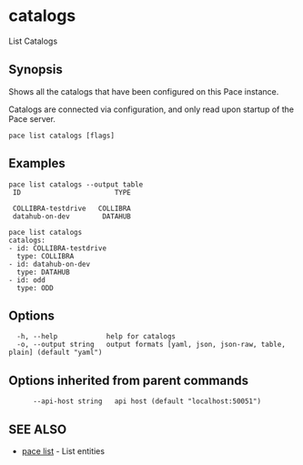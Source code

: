 # catalogs

List Catalogs

## Synopsis

Shows all the catalogs that have been configured on this Pace instance.

Catalogs are connected via configuration, and only read upon startup of the Pace server.

```
pace list catalogs [flags]
```

## Examples

```
pace list catalogs --output table
 ID                       TYPE

 COLLIBRA-testdrive   COLLIBRA
 datahub-on-dev        DATAHUB

pace list catalogs
catalogs:
- id: COLLIBRA-testdrive
  type: COLLIBRA
- id: datahub-on-dev
  type: DATAHUB
- id: odd
  type: ODD
```

## Options

```
  -h, --help            help for catalogs
  -o, --output string   output formats [yaml, json, json-raw, table, plain] (default "yaml")
```

## Options inherited from parent commands

```
      --api-host string   api host (default "localhost:50051")
```

## SEE ALSO

* [pace list](pace\_list.md) - List entities
